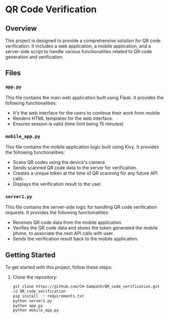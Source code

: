 # QR Code Verification

## Overview
This project is designed to provide a comprehensive solution for QR code verification. It includes a web application, a mobile application, and a server-side script to handle various functionalities related to QR code generation and verification.

## Files

### `app.py`
This file contains the main web application built using Flask. It provides the following functionalities:
- It's the web interface for the users to continue their work from mobile
- Renders HTML templates for the web interface.
- Ensures session is valid (time limit being 15 minutes)

### `mobile_app.py`
This file contains the mobile application logic built using Kivy. It provides the following functionalities:
- Scans QR codes using the device's camera.
- Sends scanned QR code data to the server for verification.
- Creates a unique token at the time of QR scanning for any future API calls.
- Displays the verification result to the user.

### `server1.py`
This file contains the server-side logic for handling QR code verification requests. It provides the following functionalities:
- Receives QR code data from the mobile application.
- Verifies the QR code data and stores the token generated the mobile phone, to associate the next API calls with user.
- Sends the verification result back to the mobile application.

## Getting Started
To get started with this project, follow these steps:

1. Clone the repository:
   ```sh
   git clone https://github.com/CH-Sampath/QR_code_verification.git
   cd QR_code_verification
   pip install -r requirements.txt
   python server1.py
   python app.py
   python mobile_app.py
   ```

